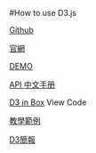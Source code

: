 
#How to use D3.js

[Github](https://github.com/mbostock/d3 "")

 [官網](http://d3js.org/ "")
 
 [DEMO](https://github.com/mbostock/d3/wiki/Gallery "")
 
 [API 中文手册](https://github.com/mbostock/d3/wiki/API--%E4%B8%AD%E6%96%87%E6%89%8B%E5%86%8C "")
 
 [D3 in Box](http://www.cloudstitch.com/d3-in-a-box "") View Code

 [教學範例](http://chimera.labs.oreilly.com/books/1230000000345/ch01.html "")
 
 [D3簡報](ainplay.com/lionrungame/index.html "")
